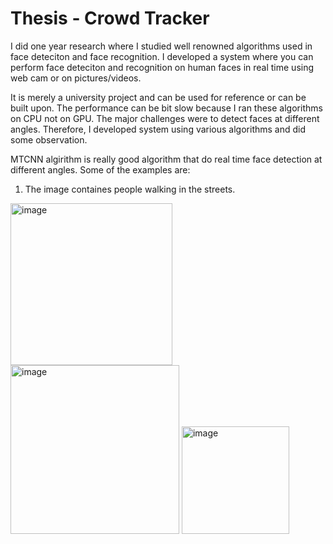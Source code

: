 # Thesis - Crowd Tracker

I did one year research where I studied well renowned algorithms used in face deteciton and face recognition. I developed a system where you can perform face deteciton and recognition on human faces in real time using web cam or on pictures/videos. 

It is merely a university project and can be used for reference or can be built upon. The performance can be bit slow because I ran these algorithms on CPU not on GPU. The major challenges were to detect faces at different angles. Therefore, I developed system using various algorithms and did some observation. 

MTCNN algirithm is really good algorithm that do real time face detection at different angles. Some of the examples are:

1. The image containes people walking in the streets. 
<img width="259" alt="image" src="https://user-images.githubusercontent.com/34045871/50037573-91874d00-005e-11e9-8608-1bbe3e80b50a.png">


<img width="270" alt="image" src="https://user-images.githubusercontent.com/34045871/50037597-c5627280-005e-11e9-8d86-92b855c4f0b8.png">

<img width="172" alt="image" src="https://user-images.githubusercontent.com/34045871/50037606-e034e700-005e-11e9-857c-c045e82e6f78.png">
